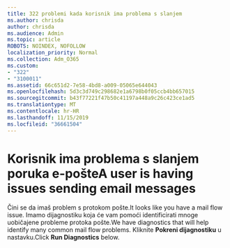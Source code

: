 ```yaml
---
title: 322 problemi kada korisnik ima problema s slanjem
ms.author: chrisda
author: chrisda
ms.audience: Admin
ms.topic: article
ROBOTS: NOINDEX, NOFOLLOW
localization_priority: Normal
ms.collection: Adm_O365
ms.custom:
- "322"
- "3100011"
ms.assetid: 66c651d2-7e58-4bd8-a009-05065e644043
ms.openlocfilehash: 5d3c3d749c298682e1a6798b0f05ccb4bb657015
ms.sourcegitcommit: b43f77221f47b50c41197a448a9c26c423ce1ad5
ms.translationtype: MT
ms.contentlocale: hr-HR
ms.lasthandoff: 11/15/2019
ms.locfileid: "36661504"
---
```

# <a name="a-user-is-having-issues-sending-email-messages"></a><span data-ttu-id="73842-102">Korisnik ima problema s slanjem poruka e-pošte</span><span class="sxs-lookup"><span data-stu-id="73842-102">A user is having issues sending email messages</span></span>

<span data-ttu-id="73842-103">Čini se da imaš problem s protokom pošte.</span><span class="sxs-lookup"><span data-stu-id="73842-103">It looks like you have a mail flow issue.</span></span> <span data-ttu-id="73842-104">Imamo dijagnostiku koja će vam pomoći identificirati mnoge uobičajene probleme protoka pošte.</span><span class="sxs-lookup"><span data-stu-id="73842-104">We have diagnostics that will help identify many common mail flow problems.</span></span> <span data-ttu-id="73842-105">Kliknite **Pokreni dijagnostiku** u nastavku.</span><span class="sxs-lookup"><span data-stu-id="73842-105">Click **Run Diagnostics** below.</span></span>
